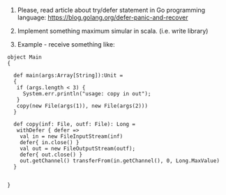 1.  Please, read article about try/defer statement in Go programming language:
                         https://blog.golang.org/defer-panic-and-recover
                     
2.  Implement something maximum simular in scala. (i.e. write library)

3.  Example - receive something like:

```
object Main
{

  def main(args:Array[String]):Unit =
  {
   if (args.length < 3) {
     System.err.println("usage: copy in out");
   }
   copy(new File(args(1)), new File(args(2)))
  }
  
  def copy(inf: File, outf: File): Long =
   withDefer { defer =>
    val in = new FileInputStream(inf)
    defer{ in.close() }
    val out = new FileOutputStream(outf);
    defer{ out.close() }
    out.getChannel() transferFrom(in.getChannel(), 0, Long.MaxValue)
  }


}
```

